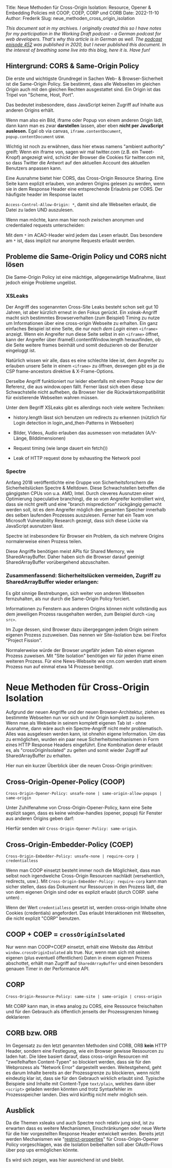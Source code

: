 Title: Neue Methoden für Cross-Origin Isolation: Resource, Opener & Embedding Policies mit COOP, COEP, CORP und CORB
Date: 2022-11-10
Author: Frederik
Slug: neue_methoden_cross_origin_isolation

*This document sat in my archives.
I originally created this so I have notes for my
participation in the Working Draft podcast - a German podcast
for web developers. That's why this article is in German as well.
The [podcast episode 452](https://workingdraft.de/452/) was published in 2020,
but I never published this document.
In the interest of breathing some live into this blog, here it is. Have fun!*

## Hintergrund: CORS & Same-Origin Policy

Die erste und wichtigste Grundregel in Sachen Web- & Browser-Sicherheit
ist die Same-Origin Policy. Sie bestimmt, dass alle Webseiten im
gleichen *Origin* auch mit den gleichen Rechten ausgestattet sind. Ein
Origin ist das Tripel von "Scheme, Host, Port".

Das bedeutet insbesondere, dass JavaScript keinen Zugriff auf Inhalte
aus anderen Origins erhält.

Wenn man also ein Bild, iframe oder Popup von einem anderen Origin lädt,
dann kann man es zwar **darstellen** lassen, aber eben **nicht per
JavaScript auslesen.** Egal ob via canvas, `iframe.contentDocument`,
`popup.contentDocument` usw.

Wichtig ist noch zu erwähnen, dass hier etwas namens "ambient authority"
greift: Wenn ein iframe von, sagen wir mal twitter.com (z.B. ein
Tweet-Knopf) angezeigt wird, schickt der Browser die Cookies für
twitter.com mit, so dass Twitter die Antwort auf den aktuellen Account
des aktuellen Benutzers anpassen kann.

Eine Ausnahme bietet hier CORS, das Cross-Origin Resource Sharing. Eine
Seite kann explizit erlauben, von anderen Origins gelesen zu werden,
wenn sie in dem Response Header eine entsprechende Erlaubnis per CORS.
Der häufigste header im Response lautet

`Access-Control-Allow-Origin: *`, damit sind alle Webseiten erlaubt, die
Datei zu laden UND auszulesen.

Wenn man möchte, kann man hier noch zwischen anonymen und credentialed
requests unterscheiden:

Mit dem `*` im ACAO-Header wird jedem das Lesen erlaubt. Das besondere am
`*` ist, dass implizit nur anonyme Requests erlaubt werden.

## Probleme die Same-Origin Policy und CORS nicht lösen

Die Same-Origin Policy ist eine mächtige, allgegenwärtige Maßnahme,
lässt jedoch einige Probleme ungelöst.

### XSLeaks

Der Angriff des sogenannten Cross-Site Leaks besteht schon seit gut 10
Jahren, ist aber kürzlich erneut in den Fokus gerückt. Ein
xsleak-Angriff macht sich bestimmtes Browserverhalten (zum Beispiel)
Timing zu nutze um Informationen über eine cross-origin Webseite zu
erhalten. Ein ganz einfaches Beispiel ist eine Seite, die *nur nach dem
Login* einen `<iframe>` anzeigt. Wenn ein Angreifer nun diese Seite
selbst in ein `<iframe>` öffnet, kann der Angreifer über
iframeEl.contentWindow.length herausfinden, ob die Seite weitere frames
beinhält und somit deduzieren ob der Benutzer eingeloggt ist.

Natürlich wissen wir alle, dass es eine schlechte Idee ist, dem
Angreifer zu erlauben unsere Seite in einem `<iframe>` zu öffnen,
deswegen gibt es ja die CSP frame-ancestors direktive & X-Frame-Options.

Derselbe Angriff funktioniert nur leider ebenfalls mit einem Popup bzw
der Referenz, die aus window.open fällt. Ferner lässt sich eben diese
Schwachstelle nicht aufheben, da Browser hier die
Rückwärtskompatibilität für existierende Webseiten wahren müssen.

Unter dem Begriff XSLeaks gibt es allerdings noch viele weitere
Techniken:

-   history.length lässt sich benutzen um redirects zu erkennen
    (nützlich für Login detection in login_and_then-Patterns in
    Webseiten)

-   Bilder, Videos, Audio erlauben das ausmessen von metadaten
    (A/V-Länge, Bilddimensionen)

-   Request timing (wie lange dauert ein fetch())

-   Leak of HTTP request done by exhausting the Network pool

### Spectre

Anfang 2018 veröffentlichte eine Gruppe von Sicherheitsforschern die
Sicherheitslücken Spectre & Meltdown. Diese Schwachstellen betreffen die
gängigsten CPUs von u.a. AMD, Intel. Durch cleveres Ausnutzen einer
Optimierung (speculative branching), die so vom Angreifer kontrolliert
wird, dass sie nicht greift und eine "branch misprediction" rückgängig
gemacht werden soll, ist es dem Angreifer möglich den gesamten Speicher
innerhalb des selben laufenden Prozesses auszulesen. Ferner hat ein Team
von Microsoft Vulnerability Research gezeigt, dass sich diese Lücke via
JavaScript ausnutzen lässt.

Spectre ist insbesondere für Browser ein Problem, da sich mehrere
Origins normalerweise einen Prozess teilen.

Diese Angriffe benötigen meist APIs für Shared Memory, wie
SharedArrayBuffer. Daher haben sich die Browser darauf geeinigt
SharedArrayBuffer vorübergehend abzuschalten.

### Zusammenfassend: Sicherheitslücken vermeiden, Zugriff zu SharedArrayBuffer wieder erlangen:

Es gibt sinnige Bestrebungen, sich weiter von anderen Webseiten
fernzuhalten, als nur durch die Same-Origin Policy forciert.

Informationen zu Fenstern aus anderen Origins können nicht vollständig
aus dem jeweiligen Prozess rausgehalten werden, zum Beispiel durch `<img
src>`.

Im Zuge dessen, sind Browser dazu übergegangen jedem Origin seinem
eigenen Prozess zuzuweisen. Das nennen wir Site-Isolation bzw. bei
Firefox "Project Fission".

Normalerweise würde der Browser ungefähr jedem Tab einen eigenen Prozess
zuweisen. Mit "Site Isolation" benötigen wir für jeden iframe einen
weiteren Prozess. Für eine News-Webseite wie cnn.com werden statt einem
Prozess nun auf einmal etwa 14 Prozesse benötigt.

# Neue Methoden für Cross-Origin Isolation

Aufgrund der neuen Angriffe und der neuen Browser-Architektur, ziehen es
bestimmte Webseiten nun vor sich und ihr Origin komplett zu isolieren.
Wenn man als Webseite in seinem komplett eigenen Tab ist - ohne
Ausnahme, dann wäre auch ein Spectre-Angriff nicht mehr problematisch.
Alles was ausgelesen werden kann, ist ohnehin eigene Information. Um das
zu ermöglichen, wurden ein paar neue Sicherheitsmechanismen in Form
eines HTTP Response Headers eingeführt. Eine Kombination derer erlaubt
es, als "crossOriginIsolated" zu gelten und somit wieder Zugriff auf
SharedArrayBuffer zu erhalten.

Hier nun ein kurzer Überblick über die neuen Cross-Origin primitiven:

## Cross-Origin-Opener-Policy (COOP)

`Cross-Origin-Opener-Policy: unsafe-none | same-origin-allow-popups | same-origin`

Unter Zuhilfenahme von Cross-Origin-Opener-Policy, kann eine Seite
explizit sagen, dass es keine window-handles (opener, popup) für Fenster
aus anderen Origins geben darf:

Hierfür senden wir `Cross-Origin-Opener-Policy: same-origin`.

## Cross-Origin-Embedder-Policy (COEP)

`Cross-Origin-Embedder-Policy: unsafe-none | require-corp | credentialless`

Wenn man COOP einsetzt besteht immer noch die Möglichkeit, dass man
selbst noch irgendwelche Cross-Origin Resourcen nachlädt (versehentlich,
redirects, usw.). Mit `Cross-Origin-Embedder-Policy: require-corp`
kann man sicher stellen, dass das Dokument nur Ressourcen in den Prozess
lädt, die von dem eigenen Origin sind oder es explizit erlaubt (durch
CORP. siehe unten) .

Wenn der Wert `credentialless` gesetzt ist, werden cross-origin Inhalte
ohne Cookies (credentials) angefordert. Das erlaubt Interaktionen mit
Webseiten, die nicht explizit "CORP" benutzen.

## COOP + COEP = `crossOriginIsolated`

Nur wenn man COOP+COEP einsetzt, erhält eine Website das Attribut
`window.crossOriginIsolated` als true. Nur, wenn man sich mit seinen
eigenen (plus eventuell öffentlichen) Daten in einem eigenen Prozess
abschottet, erhält man Zugriff auf `SharedArrayBuffer` und einen besonders
genauen Timer in der Performance API.

## CORP

`Cross-Origin-Resource-Policy: same-site | same-origin | cross-origin`

Mit CORP kann man, in etwa analog zu CORS, eine Ressource freischalten
und für den Gebrauch als öffentlich jenseits der Prozessgrenzen hinweg
deklarieren

## CORB bzw. ORB

Im Gegensatz zu den letzt genannten Methoden sind CORB, ORB **kein**
HTTP Header, sondern eine Festlegung, wie ein Browser gewisse Ressourcen
zu laden hat:. Die Idee basiert darauf, dass cross-origin Resourcen mit
"zweifelhaften Content-Typen" so blockiert werden, dass sie für den
Webprozess als "Network Error" dargestellt werden. Weitestgehend, geht
es darum Inhalte bereits an der Prozessgrenze zu blockieren, wenn nicht
eindeutig klar ist, dass sie für den Gebrauch wirklich erlaubt sind.
Typische Beispiele sind Inhalte mit Content-Type `text/plain`, welches
dann über `<script>` geladen werden könnten und trotz Syntaxfehler im
Prozessspeicher landen. Dies wird künftig nicht mehr möglich sein.

## Ausblick

Da die Themen xsleaks und auch Spectre noch relativ jung sind, ist zu
erwarten dass es weitere Mechanismen, Einschränkungen oder neue Werte
für die hier vorgestellten Response Header entwickelt werden. Bereits
jetzt werden Mechanismen wie
"[restrict-properties](https://github.com/hemeryar/explainers/blob/main/coop_restrict_properties.md)"
für Cross-Origin-Opener Policy vorgeschlagen, was die Isolation
beibehalten soll aber OAuth-Flows über pop ups ermöglichen könnte.

Es wird sich zeigen, was hier ausreichend ist und bleibt.

